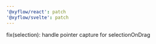 ```yaml
---
'@xyflow/react': patch
'@xyflow/svelte': patch
---
```


fix(selection): handle pointer capture for selectionOnDrag
